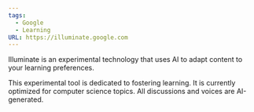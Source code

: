 ```yaml
---
tags:
  - Google
  - Learning
URL: https://illuminate.google.com
---
```

Illuminate is an experimental technology that uses AI to adapt content to your learning preferences.

This experimental tool is dedicated to fostering learning. It is currently optimized for computer science topics. All discussions and voices are AI-generated.